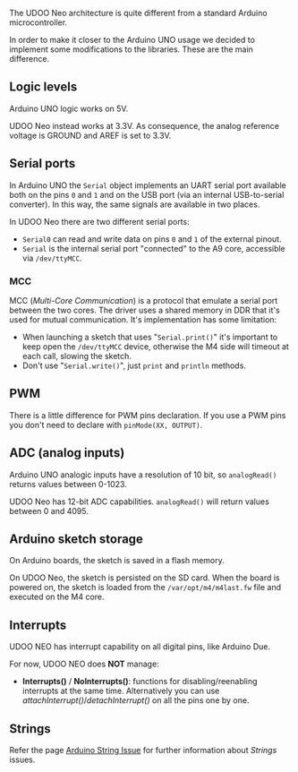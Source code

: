 The UDOO Neo architecture is quite different from a standard Arduino microcontroller.

In order to make it closer to the Arduino UNO usage we decided to implement some modifications to the libraries. These are the main difference.


## Logic levels
Arduino UNO logic works on 5V.

UDOO Neo instead works at 3.3V. As consequence, the analog reference voltage is GROUND and AREF is set to 3.3V.


## Serial ports
In Arduino UNO the `Serial` object implements an UART serial port available both on the pins `0` and `1` and on the USB port (via an internal USB-to-serial converter). In this way, the same signals are available in two places.

In UDOO Neo there are two different serial ports:

* `Serial0` can read and write data on pins `0` and `1` of the external pinout.
* `Serial` is the internal serial port "connected" to the A9 core, accessible via `/dev/ttyMCC`.


### MCC

MCC (*Multi-Core Communication*) is a protocol that emulate a serial port between the two cores. The driver uses a shared memory in DDR that it's used for mutual communication. It's implementation has some limitation:

* When launching a sketch that uses "`Serial.print()`" it's important to keep open the `/dev/ttyMCC` device, otherwise the M4 side will timeout at each call, slowing the sketch.
* Don't use "`Serial.write()`", just `print` and `println` methods.


## PWM
There is a little difference for PWM pins declaration. If you use a PWM pins you don't need to declare with `pinMode(XX, OUTPUT)`.


## ADC (analog inputs)
Arduino UNO analogic inputs have a resolution of 10 bit, so `analogRead()` returns values between 0-1023.

UDOO Neo has 12-bit ADC capabilities. `analogRead()` will return values between 0 and 4095.


## Arduino sketch storage
On Arduino boards, the sketch is saved in a flash memory.

On UDOO Neo, the sketch is persisted on the SD card. When the board is powered on, the sketch is loaded from the `/var/opt/m4/m4last.fw` file and executed on the M4 core.

## Interrupts
UDOO NEO has interrupt capability on all digital pins, like Arduino Due.

For now, UDOO NEO does **NOT** manage:
 - **Interrupts()** / **NoInterrupts()**: functions for disabling/reenabling interrupts at the same time. Alternatively you can use *attachInterrupt()*/*detachInterrupt()* on all the pins one by one.

## Strings
Refer the page [Arduino String Issue](../Debugging_&_Troubleshooting/Arduino_String_issue.html) for further information about *Strings* issues.

<!--

## String object
[coming soon: frafer]

## PWM
[coming soon: frafer]

## ADC
[coming soon: frafer]

-->
